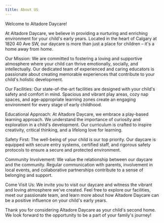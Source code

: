 ```yaml
---
title: About US
---
```


Welcome to Altadore Daycare!

At Altadore Daycare, we believe in providing a nurturing and enriching environment for your child's early years. Located in the heart of Calgary at 1820 40 Ave SW, our daycare is more than just a place for children – it's a home away from home.

Our Mission:
We are committed to fostering a loving and supportive atmosphere where your child can thrive emotionally, socially, and intellectually. Our dedicated team of experienced and caring educators is passionate about creating memorable experiences that contribute to your child's holistic development.

Our Facilities:
Our state-of-the-art facilities are designed with your child's safety and comfort in mind. Spacious and vibrant play areas, cozy nap spaces, and age-appropriate learning zones create an engaging environment for every stage of early childhood.

Educational Approach:
At Altadore Daycare, we embrace a play-based learning approach. We understand the importance of curiosity and exploration in a child's development. Our curriculum is crafted to inspire creativity, critical thinking, and a lifelong love for learning.

Safety First:
The well-being of your child is our top priority. Our daycare is equipped with secure entry systems, certified staff, and rigorous safety protocols to ensure a secure and protected environment.

Community Involvement:
We value the relationship between our daycare and the community. Regular communication with parents, involvement in local events, and collaborative partnerships contribute to a sense of belonging and support.

Come Visit Us:
We invite you to visit our daycare and witness the vibrant and loving atmosphere we've created. Feel free to explore our facilities, meet our passionate team, and learn more about how Altadore Daycare can be a positive influence on your child's early years.

Thank you for considering Altadore Daycare as your child's second home. We look forward to the opportunity to be a part of your family's journey!
